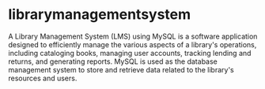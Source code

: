 # librarymanagementsystem
A Library Management System (LMS) using MySQL is a software application designed to efficiently manage the various aspects of a library's operations, including cataloging books, managing user accounts, tracking lending and returns, and generating reports. MySQL is used as the database management system to store and retrieve data related to the library's resources and users.
